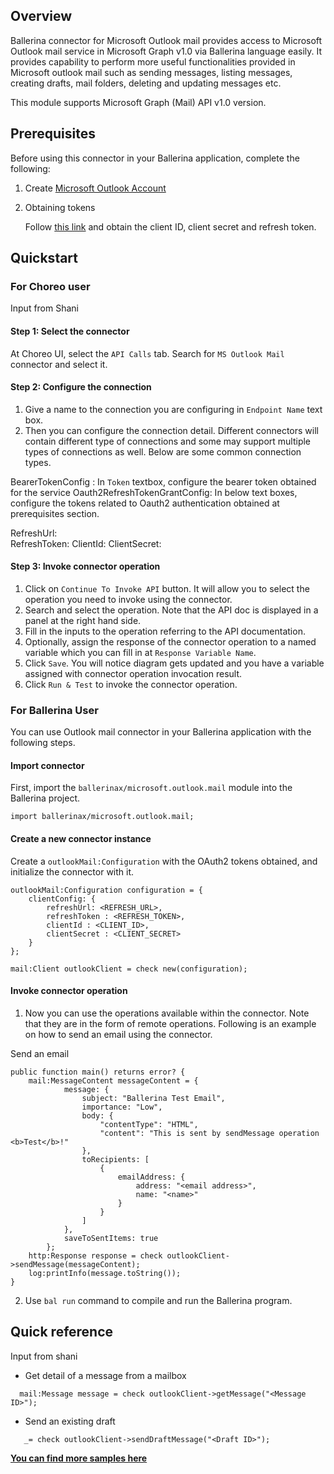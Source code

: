## Overview
Ballerina connector for Microsoft Outlook mail provides access to Microsoft Outlook mail service in Microsoft Graph v1.0 via Ballerina language easily. It provides capability to perform more useful functionalities provided in Microsoft outlook mail such as sending messages, listing messages, creating drafts, mail folders, deleting and updating messages etc. 

This module supports Microsoft Graph (Mail) API v1.0 version.

## Prerequisites
Before using this connector in your Ballerina application, complete the following:
1. Create [Microsoft Outlook Account](https://outlook.live.com/owa/)
2. Obtaining tokens
        
    Follow [this link](https://docs.microsoft.com/en-us/graph/auth-v2-user#authentication-and-authorization-steps) and obtain the client ID, client secret and refresh token.

 
## Quickstart

### For Choreo user 

Input from Shani

#### Step 1: Select the connector

At Choreo UI, select the `API Calls` tab. Search for `MS Outlook Mail` connector and select it. 

#### Step 2: Configure the connection 

1. Give a name to the connection you are configuring in
`Endpoint Name` text box. 
2. Then you can configure the connection detail. Different connectors will contain different type 
of connections and some may support multiple types of connections as well. Below are some common connection types. 

BearerTokenConfig : In `Token` textbox, configure the bearer token obtained for the service 
Oauth2RefreshTokenGrantConfig: In below text boxes, configure the tokens related to Oauth2 authentication obtained at 
prerequisites section. 

RefreshUrl:  
RefreshToken:
ClientId:
ClientSecret: 


#### Step 3: Invoke connector operation 

1. Click on `Continue To Invoke API` button. It will allow you to select the operation you need to invoke using the connector. 
2. Search and select the operation. Note that the API doc is displayed in a panel at the right hand side. 
3. Fill in the inputs to the operation referring to the API documentation. 
4. Optionally, assign the response of the connector operation to a named variable which you can fill in at `Response Variable Name`. 
5. Click `Save`. You will notice diagram gets updated and you have a variable assigned with connector operation invocation result. 
6. Click `Run & Test` to invoke the connector operation. 


### For Ballerina User
You can use Outlook mail connector in your Ballerina application with the following steps. 

#### Import connector
First, import the `ballerinax/microsoft.outlook.mail` module into the Ballerina project.
```ballerina
import ballerinax/microsoft.outlook.mail;
```

#### Create a new connector instance 
Create a `outlookMail:Configuration` with the OAuth2 tokens obtained, and initialize the connector with it. 
```ballerina
outlookMail:Configuration configuration = {
    clientConfig: {
        refreshUrl: <REFRESH_URL>,
        refreshToken : <REFRESH_TOKEN>,
        clientId : <CLIENT_ID>,
        clientSecret : <CLIENT_SECRET>
    }
};

mail:Client outlookClient = check new(configuration);
```

#### Invoke connector operation 
1. Now you can use the operations available within the connector. Note that they are in the form of remote operations. 
Following is an example on how to send an email using the connector.

Send an email  

```ballerina
public function main() returns error? {
    mail:MessageContent messageContent = {
            message: {
                subject: "Ballerina Test Email",
                importance: "Low",
                body: {
                    "contentType": "HTML",
                    "content": "This is sent by sendMessage operation <b>Test</b>!"
                },
                toRecipients: [
                    {
                        emailAddress: {
                            address: "<email address>",
                            name: "<name>"
                        }
                    }
                ]
            },
            saveToSentItems: true
        };
    http:Response response = check outlookClient->sendMessage(messageContent);
    log:printInfo(message.toString());
}
```
2. Use `bal run` command to compile and run the Ballerina program. 

## Quick reference 

Input from shani 

* Get detail of a message from a mailbox
 ```ballerina
   mail:Message message = check outlookClient->getMessage("<Message ID>");
   ```
* Send an existing draft
 ```ballerina
    _= check outlookClient->sendDraftMessage("<Draft ID>");
```

**[You can find more samples here](https://github.com/ballerina-platform/module-ballerinax-microsoft.outlook.mail/tree/main/outlookmail/samples)**
